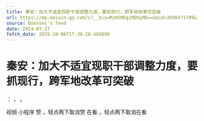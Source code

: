 ```yaml
---
title: 秦安：加大不适宜现职干部调整力度，要抓现行，跨军地改革可突破
url: https://mp.weixin.qq.com/s?__biz=MzA5MDg1MDUyMA==&mid=2650471709&idx=2&sn=197f98658f8e697446ad581dd7eafa4e
source: Doonsec's feed
date: 2024-07-27
fetch_date: 2025-10-06T17:39:28.489890
---
```


# 秦安：加大不适宜现职干部调整力度，要抓现行，跨军地改革可突破

：
，
。

视频
小程序
赞
，轻点两下取消赞
在看
，轻点两下取消在看